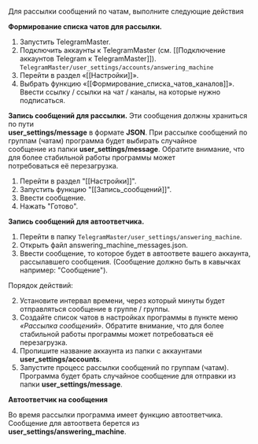 Для рассылки сообщений по чатам, выполните следующие действия

**Формирование списка чатов для рассылки.**
1. Запустить TelegramMaster.
2. Подключить аккаунты к TelegramMaster (см. [[Подключение аккаунтов Telegram к TelegramMaster]]). `TelegramMaster/user_settings/accounts/answering_machine`
3. Перейти в раздел «[[Настройки]]».
4. Выбрать функцию «[[Формирование_списка_чатов_каналов]]». Ввести ссылку / ссылки на чат / каналы, на которые нужно подписаться.

**Запись сообщений для рассылки.**
Эти сообщения должны храниться по пути  
**user_settings/message** в формате **JSON**. При рассылке сообщений по группам (чатам) программа будет выбирать случайное  
сообщение из папки **user_settings/message**. Обратите внимание, что для более стабильной работы программы может  
потребоваться её перезагрузка.

1. Перейти в раздел "[[Настройки]]".
2. Запустить функцию "[[Запись_сообщений]]".
3. Ввести сообщение.
4. Нажать "Готово".

**Запись сообщений для автоответчика.**
1. Перейти в папку `TelegramMaster/user_settings/answering_machine`.
2. Открыть файл answering_machine_messages.json. 
3. Ввести сообщение, то которое будет в автоответе вашего аккаунта, рассылавшего сообщения. (Сообщение должно быть в кавычках например: "Сообщение").

Порядок действий:  

2. Установите интервал времени, через который минуты будет отправляться сообщение в группе / группы.  
3. Создайте список чатов в настройках программы в пункте меню _«Рассылка сообщений»_. Обратите внимание, что для более  
стабильной работы программы может потребоваться её перезагрузка.  
4. Пропишите название аккаунта из папки с аккаунтами **user_settings/accounts**.  
5. Запустите процесс рассылки сообщений по группам (чатам).  
Программа будет брать случайное сообщение для отправки из папки **user_settings/message**.  
  
**Автоответчик на сообщения**  
  
Во время рассылки программа имеет функцию автоответчика. Сообщение для автоответа берется из <b>user_settings/answering_machine</b>.